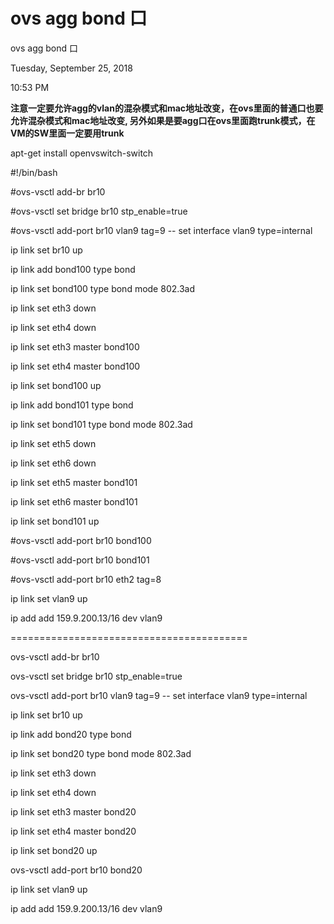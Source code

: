 # ovs agg bond 口

ovs agg bond 口

Tuesday, September 25, 2018

10:53 PM

**注意一定要允许agg的vlan的混杂模式和mac地址改变，在ovs里面的普通口也要允许混杂模式和mac地址改变, 另外如果是要agg口在ovs里面跑trunk模式，在VM的SW里面一定要用trunk**

apt-get install openvswitch-switch

#!/bin/bash

#ovs-vsctl add-br br10

#ovs-vsctl set bridge br10 stp_enable=true

#ovs-vsctl add-port br10 vlan9 tag=9 -- set interface vlan9 type=internal

ip link set br10 up

ip link add bond100 type bond

ip link set bond100 type bond mode 802.3ad

ip link set eth3 down

ip link set eth4 down

ip link set eth3 master bond100

ip link set eth4 master bond100

ip link set bond100 up

ip link add bond101 type bond

ip link set bond101 type bond mode 802.3ad

ip link set eth5 down

ip link set eth6 down

ip link set eth5 master bond101

ip link set eth6 master bond101

ip link set bond101 up

#ovs-vsctl add-port br10 bond100

#ovs-vsctl add-port br10 bond101

#ovs-vsctl add-port br10 eth2 tag=8

ip link set vlan9 up

ip add add 159.9.200.13/16 dev vlan9

=========================================

ovs-vsctl add-br br10

ovs-vsctl set bridge br10 stp_enable=true

ovs-vsctl add-port br10 vlan9 tag=9 -- set interface vlan9 type=internal

ip link set br10 up

ip link add bond20 type bond

ip link set bond20 type bond mode 802.3ad

ip link set eth3 down

ip link set eth4 down

ip link set eth3 master bond20

ip link set eth4 master bond20

ip link set bond20 up

ovs-vsctl add-port br10 bond20

ip link set vlan9 up

ip add add 159.9.200.13/16 dev vlan9